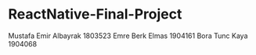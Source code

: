 # ReactNative-Final-Project
 
Mustafa Emir Albayrak 1803523
Emre Berk Elmas 1904161
Bora Tunc Kaya 1904068


